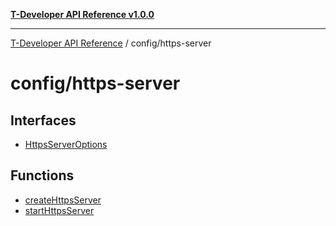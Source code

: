 [**T-Developer API Reference v1.0.0**](../../README.md)

***

[T-Developer API Reference](../../modules.md) / config/https-server

# config/https-server

## Interfaces

- [HttpsServerOptions](interfaces/HttpsServerOptions.md)

## Functions

- [createHttpsServer](functions/createHttpsServer.md)
- [startHttpsServer](functions/startHttpsServer.md)
